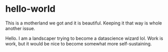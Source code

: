 # hello-world
This is a motherland we got and it is beautiful. Keeping it that way is whole another issue.

Hello. I am a landscaper trying to become a datascience wizard lol. Work is work, but it would be nice to
become somewhat more self-sustaining.

